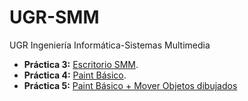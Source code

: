# UGR-SMM
UGR Ingeniería Informática-Sistemas Multimedia

+ **Práctica 3:** [Escritorio SMM](https://github.com/SrRosales/UGR-SMM/tree/main/P3_EscritorioSMM).
+ **Práctica 4:** [Paint Básico](https://github.com/SrRosales/UGR-SMM/tree/main/P4_SMM).
+ **Práctica 5:** [Paint Básico + Mover Objetos dibujados](https://github.com/SrRosales/UGR-SMM/tree/main/P5_PaintV1)
